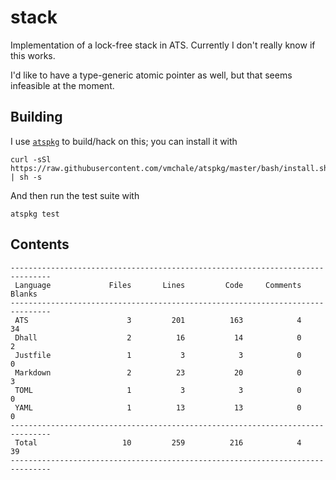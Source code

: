 # stack

Implementation of a lock-free stack in ATS. Currently I don't really know if
this works.

I'd like to have a type-generic atomic pointer as well, but that seems
infeasible at the moment.

## Building

I use [`atspkg`](http://hackage.haskell.org/package/ats-pkg) to build/hack on
this; you can install it with

```
curl -sSl https://raw.githubusercontent.com/vmchale/atspkg/master/bash/install.sh | sh -s
```

And then run the test suite with

```
atspkg test
```

## Contents

```
-------------------------------------------------------------------------------
 Language             Files       Lines         Code     Comments       Blanks
-------------------------------------------------------------------------------
 ATS                      3         201          163            4           34
 Dhall                    2          16           14            0            2
 Justfile                 1           3            3            0            0
 Markdown                 2          23           20            0            3
 TOML                     1           3            3            0            0
 YAML                     1          13           13            0            0
-------------------------------------------------------------------------------
 Total                   10         259          216            4           39
-------------------------------------------------------------------------------
```
